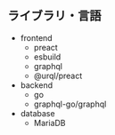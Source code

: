 ## ライブラリ・言語
- frontend
  - preact
  - esbuild
  - graphql
  - @urql/preact
- backend
  - go
  - graphql-go/graphql
- database
  - MariaDB